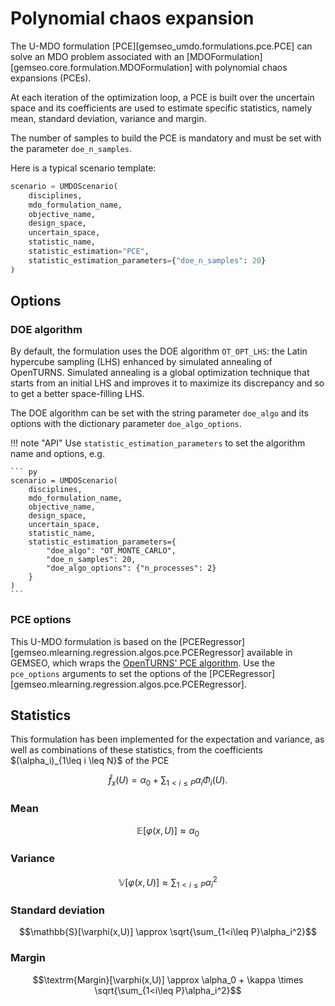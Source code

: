 <!--
 Copyright 2021 IRT Saint Exupéry, https://www.irt-saintexupery.com

 This work is licensed under the Creative Commons Attribution-ShareAlike 4.0
 International License. To view a copy of this license, visit
 http://creativecommons.org/licenses/by-sa/4.0/ or send a letter to Creative
 Commons, PO Box 1866, Mountain View, CA 94042, USA.
-->

# Polynomial chaos expansion

The U-MDO formulation [PCE][gemseo_umdo.formulations.pce.PCE]
can solve an MDO problem
associated with an [MDOFormulation][gemseo.core.formulation.MDOFormulation]
with polynomial chaos expansions (PCEs).

At each iteration of the optimization loop,
a PCE is built over the uncertain space
and its coefficients are used to estimate specific statistics,
namely mean, standard deviation, variance and margin.

The number of samples to build the PCE is mandatory
and must be set with the parameter `doe_n_samples`.

Here is a typical scenario template:

``` py
scenario = UMDOScenario(
    disciplines,
    mdo_formulation_name,
    objective_name,
    design_space,
    uncertain_space,
    statistic_name,
    statistic_estimation="PCE",
    statistic_estimation_parameters={"doe_n_samples": 20}
)
```

## Options

### DOE algorithm

By default,
the formulation uses the DOE algorithm `OT_OPT_LHS`:
the Latin hypercube sampling (LHS)
enhanced by simulated annealing
of OpenTURNS.
Simulated annealing is a global optimization technique that
starts from an initial LHS
and improves it to maximize its discrepancy
and so to get a better space-filling LHS.

The DOE algorithm can be set with the string parameter `doe_algo`
and its options with the dictionary parameter `doe_algo_options`.

!!! note "API"
    Use `statistic_estimation_parameters`
    to set the algorithm name and options,
    e.g.

    ``` py
    scenario = UMDOScenario(
        disciplines,
        mdo_formulation_name,
        objective_name,
        design_space,
        uncertain_space,
        statistic_name,
        statistic_estimation_parameters={
            "doe_algo": "OT_MONTE_CARLO",
            "doe_n_samples": 20,
            "doe_algo_options": {"n_processes": 2}
        }
    )
    ```

### PCE options

This U-MDO formulation is based on the [PCERegressor][gemseo.mlearning.regression.algos.pce.PCERegressor] available in GEMSEO,
which wraps the [OpenTURNS' PCE algorithm](https://openturns.github.io/openturns/latest/user_manual/response_surface/_generated/openturns.FunctionalChaosAlgorithm.html).
Use the `pce_options` arguments to set the options of the [PCERegressor][gemseo.mlearning.regression.algos.pce.PCERegressor].

## Statistics

This formulation has been implemented for the expectation and variance,
as well as combinations of these statistics,
from the coefficients $(\alpha_i)_{1\leq i \leq N\}$ of the PCE

$$\hat{f}_x(U)=\alpha_0 + \sum_{1<i\leq P}\alpha_i\Phi_i(U).$$

### Mean

$$\mathbb{E}[\varphi(x,U)] \approx \alpha_0$$

### Variance

$$\mathbb{V}[\varphi(x,U)] \approx \sum_{1<i\leq P}\alpha_i^2$$

### Standard deviation

$$\mathbb{S}[\varphi(x,U)] \approx \sqrt{\sum_{1<i\leq P}\alpha_i^2}$$

### Margin

$$\textrm{Margin}[\varphi(x,U)] \approx \alpha_0 + \kappa \times \sqrt{\sum_{1<i\leq P}\alpha_i^2}$$
